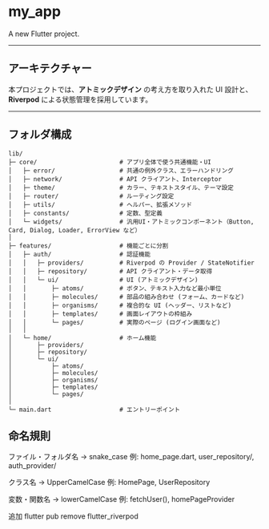 # my_app

A new Flutter project.

---

## アーキテクチャー

本プロジェクトでは、**アトミックデザイン** の考え方を取り入れた UI 設計と、  
**Riverpod** による状態管理を採用しています。

---

## フォルダ構成

```
lib/
├─ core/                       # アプリ全体で使う共通機能・UI
│   ├─ error/                  # 共通の例外クラス、エラーハンドリング
│   ├─ network/                # API クライアント、Interceptor
│   ├─ theme/                  # カラー、テキストスタイル、テーマ設定
│   ├─ router/                 # ルーティング設定
│   ├─ utils/                  # ヘルパー、拡張メソッド
│   ├─ constants/              # 定数、型定義
│   └─ widgets/                # 汎用UI・アトミックコンポーネント（Button, Card, Dialog, Loader, ErrorView など）
│
├─ features/                   # 機能ごとに分割
│   ├─ auth/                   # 認証機能
│   │   ├─ providers/          # Riverpod の Provider / StateNotifier
│   │   ├─ repository/         # API クライアント・データ取得
│   │   └─ ui/                 # UI (アトミックデザイン)
│   │       ├─ atoms/          # ボタン、テキスト入力など最小単位
│   │       ├─ molecules/      # 部品の組み合わせ (フォーム、カードなど)
│   │       ├─ organisms/      # 複合的な UI (ヘッダー、リストなど)
│   │       ├─ templates/      # 画面レイアウトの枠組み
│   │       └─ pages/          # 実際のページ (ログイン画面など)
│   │
│   └─ home/                   # ホーム機能
│       ├─ providers/
│       ├─ repository/
│       └─ ui/
│           ├─ atoms/
│           ├─ molecules/
│           ├─ organisms/
│           ├─ templates/
│           └─ pages/
│
└─ main.dart                   # エントリーポイント

```

## 命名規則

ファイル・フォルダ名 → snake_case
例: home_page.dart, user_repository/, auth_provider/

クラス名 → UpperCamelCase
例: HomePage, UserRepository

変数・関数名 → lowerCamelCase
例: fetchUser(), homePageProvider

追加
flutter pub remove flutter_riverpod
